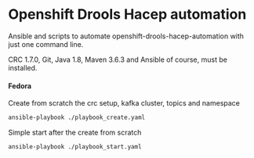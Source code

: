 # Openshift Drools Hacep automation

Ansible and scripts to automate openshift-drools-hacep-automation with just one command line.

CRC 1.7.0, Git, Java 1.8, Maven 3.6.3 and Ansible of course, must be installed.

#### Fedora

Create from scratch the crc setup, kafka cluster, topics and namespace
```sh
ansible-playbook ./playbook_create.yaml
```

Simple start after the create from scratch
```sh
ansible-playbook ./playbook_start.yaml
```
